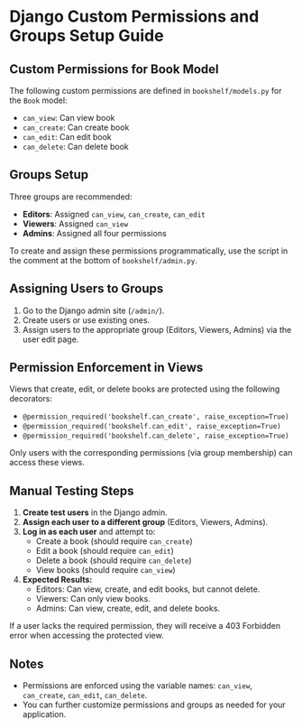 # Django Custom Permissions and Groups Setup Guide

## Custom Permissions for Book Model

The following custom permissions are defined in `bookshelf/models.py` for the `Book` model:

- `can_view`: Can view book
- `can_create`: Can create book
- `can_edit`: Can edit book
- `can_delete`: Can delete book

## Groups Setup

Three groups are recommended:

- **Editors**: Assigned `can_view`, `can_create`, `can_edit`
- **Viewers**: Assigned `can_view`
- **Admins**: Assigned all four permissions

To create and assign these permissions programmatically, use the script in the comment at the bottom of `bookshelf/admin.py`.

## Assigning Users to Groups

1. Go to the Django admin site (`/admin/`).
2. Create users or use existing ones.
3. Assign users to the appropriate group (Editors, Viewers, Admins) via the user edit page.

## Permission Enforcement in Views

Views that create, edit, or delete books are protected using the following decorators:

- `@permission_required('bookshelf.can_create', raise_exception=True)`
- `@permission_required('bookshelf.can_edit', raise_exception=True)`
- `@permission_required('bookshelf.can_delete', raise_exception=True)`

Only users with the corresponding permissions (via group membership) can access these views.

## Manual Testing Steps

1. **Create test users** in the Django admin.
2. **Assign each user to a different group** (Editors, Viewers, Admins).
3. **Log in as each user** and attempt to:
   - Create a book (should require `can_create`)
   - Edit a book (should require `can_edit`)
   - Delete a book (should require `can_delete`)
   - View books (should require `can_view`)
4. **Expected Results:**
   - Editors: Can view, create, and edit books, but cannot delete.
   - Viewers: Can only view books.
   - Admins: Can view, create, edit, and delete books.

If a user lacks the required permission, they will receive a 403 Forbidden error when accessing the protected view.

## Notes

- Permissions are enforced using the variable names: `can_view`, `can_create`, `can_edit`, `can_delete`.
- You can further customize permissions and groups as needed for your application.

